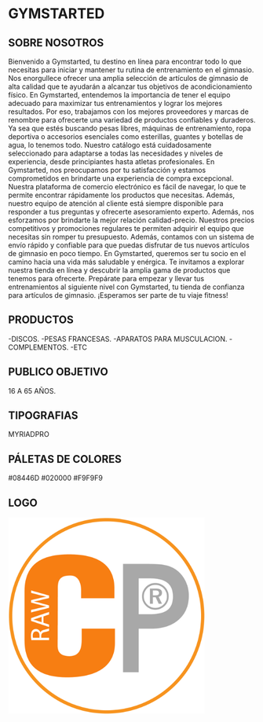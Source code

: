 # GYMSTARTED
## SOBRE NOSOTROS
Bienvenido a Gymstarted, tu destino en línea para encontrar todo lo que necesitas para iniciar y mantener tu rutina de entrenamiento en el gimnasio. Nos enorgullece ofrecer una amplia selección de artículos de gimnasio de alta calidad que te ayudarán a alcanzar tus objetivos de acondicionamiento físico.
En Gymstarted, entendemos la importancia de tener el equipo adecuado para maximizar tus entrenamientos y lograr los mejores resultados. Por eso, trabajamos con los mejores proveedores y marcas de renombre para ofrecerte una variedad de productos confiables y duraderos.
Ya sea que estés buscando pesas libres, máquinas de entrenamiento, ropa deportiva o accesorios esenciales como esterillas, guantes y botellas de agua, lo tenemos todo. Nuestro catálogo está cuidadosamente seleccionado para adaptarse a todas las necesidades y niveles de experiencia, desde principiantes hasta atletas profesionales.
En Gymstarted, nos preocupamos por tu satisfacción y estamos comprometidos en brindarte una experiencia de compra excepcional. Nuestra plataforma de comercio electrónico es fácil de navegar, lo que te permite encontrar rápidamente los productos que necesitas. Además, nuestro equipo de atención al cliente está siempre disponible para responder a tus preguntas y ofrecerte asesoramiento experto.
Además, nos esforzamos por brindarte la mejor relación calidad-precio. Nuestros precios competitivos y promociones regulares te permiten adquirir el equipo que necesitas sin romper tu presupuesto. Además, contamos con un sistema de envío rápido y confiable para que puedas disfrutar de tus nuevos artículos de gimnasio en poco tiempo.
En Gymstarted, queremos ser tu socio en el camino hacia una vida más saludable y enérgica. Te invitamos a explorar nuestra tienda en línea y descubrir la amplia gama de productos que tenemos para ofrecerte. Prepárate para empezar y llevar tus entrenamientos al siguiente nivel con Gymstarted, tu tienda de confianza para artículos de gimnasio.
¡Esperamos ser parte de tu viaje fitness!
## PRODUCTOS
-DISCOS.
-PESAS FRANCESAS. 
-APARATOS PARA MUSCULACION.
-COMPLEMENTOS.
-ETC
## PUBLICO OBJETIVO
16 A 65 AÑOS.
## TIPOGRAFIAS
MYRIADPRO
## PÁLETAS DE COLORES
#08446D 
#020000
#F9F9F9
## LOGO
<img src="https://github.com/onillgtrade/CertificacionUNC/blob/main/LOGTransparente.png" width="400px" height="400px">

